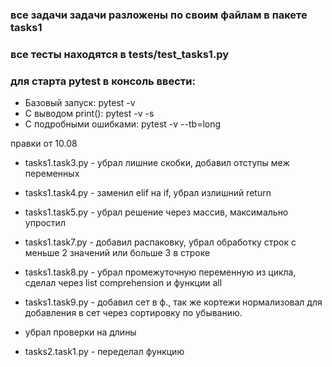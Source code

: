 ### все задачи  задачи разложены по своим файлам в пакете tasks1 ###

### все тесты находятся в tests/test_tasks1.py ###

### для старта pytest в консоль ввести: ###

- Базовый запуск: pytest -v
- С выводом print(): pytest -v -s
- С подробными ошибками: pytest -v --tb=long

правки от 10.08

- tasks1.task3.py - убрал лишние скобки, добавил отступы меж переменных
- tasks1.task4.py - заменил elif на if, убрал излишний return
- tasks1.task5.py - убрал решение через массив, максимально упростил
- tasks1.task7.py - добавил распаковку, убрал обработку строк с меньше 2 значений или больше 3 в строке
- tasks1.task8.py - убрал промежуточную переменную из цикла, сделал через list comprehension и функции all
- tasks1.task9.py - добавил сет в ф., так же кортежи нормализовал для добавления в сет через сортировку по убыванию.
- убрал проверки на длины

- tasks2.task1.py - переделал функцию 